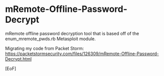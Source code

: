 # mRemote-Offline-Password-Decrypt
mRemote offline password decryption tool that is based off of the enum_mremote_pwds.rb Metasploit module.

Migrating my code from Packet Storm: https://packetstormsecurity.com/files/126309/mRemote-Offline-Password-Decrypt.html

[EoF]
